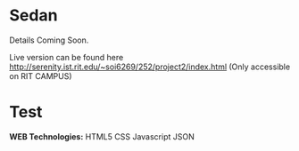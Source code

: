 # Sedan

Details Coming Soon.

Live version can be found here http://serenity.ist.rit.edu/~soi6269/252/project2/index.html (Only accessible on RIT CAMPUS)

# Test 

<b>WEB Technologies:</b>
HTML5
CSS
Javascript
JSON
